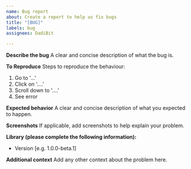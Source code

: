 ```yaml
---
name: Bug report
about: Create a report to help us fix bugs
title: "[BUG]"
labels: bug
assignees: DadiBit

---
```


**Describe the bug**
A clear and concise description of what the bug is.

**To Reproduce**
Steps to reproduce the behaviour:
1. Go to '...'
2. Click on '....'
3. Scroll down to '....'
4. See error

**Expected behavior**
A clear and concise description of what you expected to happen.

**Screenshots**
If applicable, add screenshots to help explain your problem.


**Library (please complete the following information):**
 - Version [e.g. 1.0.0-beta.1]

**Additional context**
Add any other context about the problem here.
